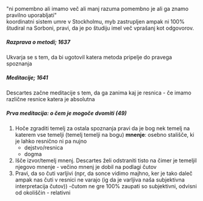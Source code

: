 "ni pomembno ali imamo več ali manj razuma pomembno je ali ga znamo pravilno uporabljati"  
koordinatni sistem
umre v Stockholmu, myb zastrupljen ampak ni 100%
študiral na Sorboni, pravi, da je po študiju imel več vprašanj kot odgovorov.
##### Razprava o metodi; 1637
Ukvarja se s tem, da bi ugotovil katera metoda pripelje do pravega spoznanja
##### Meditacije; 1641

Descartes začne meditacije s tem, da ga zanima kaj je resnica - če imamo različne resnice katera je absolutna

##### Prva meditacija: o čem je mogoče dvomiti (49)
1. Hoče zgraditi temelj za ostala spoznanja
	pravi da je bog nek temelj na katerem vse temelji (temelj temelji na bogu)
**mnenje**: osebno stališče, ki je lahko resnično ni pa nujno
	- dejstvo/resnica
	- dogma
2. Išče izvor/temelj mnenj. Descartes želi odstraniti tisto na čimer je temeljil njegovo mnenje - večino mnenj je dobil na podlagi čutov
3. Pravi, da so čuti varljivi (npr, da sonce vidimo majhno, ker je tako daleč ampak nas čuti v resnici ne varajo (ig da je varljiva naša subjektivna interpretacija čutov)) 
	-čutom ne gre 100% zaupati
	so subjektivni, odvisni od okoliščin - relativni